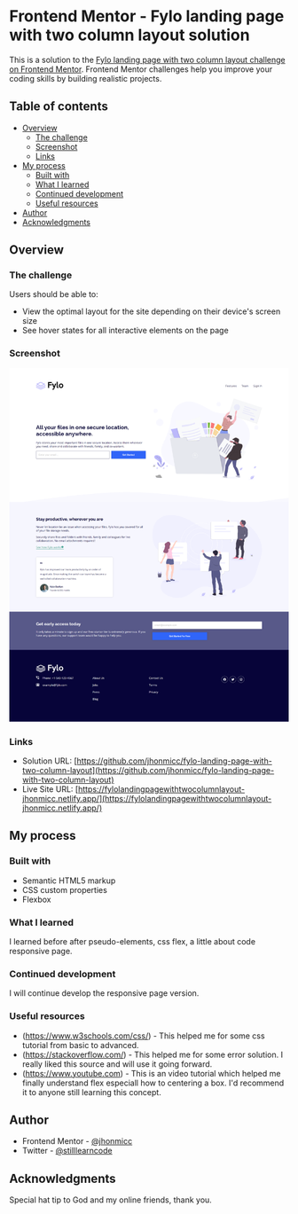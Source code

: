 # Frontend Mentor - Fylo landing page with two column layout solution

This is a solution to the [Fylo landing page with two column layout challenge on Frontend Mentor](https://www.frontendmentor.io/challenges/fylo-landing-page-with-two-column-layout-5ca5ef041e82137ec91a50f5). Frontend Mentor challenges help you improve your coding skills by building realistic projects.

## Table of contents

- [Overview](#overview)
  - [The challenge](#the-challenge)
  - [Screenshot](#screenshot)
  - [Links](#links)
- [My process](#my-process)
  - [Built with](#built-with)
  - [What I learned](#what-i-learned)
  - [Continued development](#continued-development)
  - [Useful resources](#useful-resources)
- [Author](#author)
- [Acknowledgments](#acknowledgments)

## Overview

### The challenge

Users should be able to:

- View the optimal layout for the site depending on their device's screen size
- See hover states for all interactive elements on the page

### Screenshot

![](./my-work.png)

### Links

- Solution URL: [https://github.com/jhonmicc/fylo-landing-page-with-two-column-layout](https://github.com/jhonmicc/fylo-landing-page-with-two-column-layout)
- Live Site URL: [https://fylolandingpagewithtwocolumnlayout-jhonmicc.netlify.app/](https://fylolandingpagewithtwocolumnlayout-jhonmicc.netlify.app/)

## My process

### Built with

- Semantic HTML5 markup
- CSS custom properties
- Flexbox

### What I learned

I learned before after pseudo-elements, css flex, a little about code responsive page.

### Continued development

I will continue develop the responsive page version.

### Useful resources

- (https://www.w3schools.com/css/) - This helped me for some css tutorial from basic to advanced.
- (https://stackoverflow.com/) - This helped me for some error solution. I really liked this source and will use it going forward.
- (https://www.youtube.com) - This is an video tutorial which helped me finally understand flex especiall how to centering a box. I'd recommend it to anyone still learning this concept.

## Author

- Frontend Mentor - [@jhonmicc](https://www.frontendmentor.io/profile/jhonmicc)
- Twitter - [@stilllearncode](https://twitter.com/stilllearncode)

## Acknowledgments

Special hat tip to God and my online friends, thank you.
